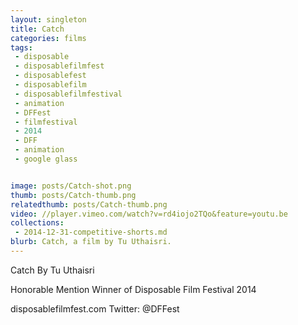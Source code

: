 ```yaml
---
layout: singleton
title: Catch
categories: films
tags:
 - disposable
 - disposablefilmfest
 - disposablefest
 - disposablefilm
 - disposablefilmfestival
 - animation
 - DFFest
 - filmfestival
 - 2014
 - DFF
 - animation
 - google glass


image: posts/Catch-shot.png
thumb: posts/Catch-thumb.png
relatedthumb: posts/Catch-thumb.png
video: //player.vimeo.com/watch?v=rd4iojo2TQo&feature=youtu.be
collections:
 - 2014-12-31-competitive-shorts.md
blurb: Catch, a film by Tu Uthaisri.
---
```


Catch
By Tu Uthaisri

Honorable Mention Winner of Disposable Film Festival 2014

disposablefilmfest.com
Twitter: @DFFest
